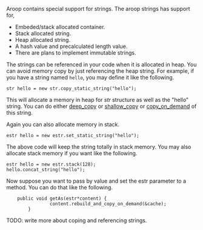 
Aroop contains special support for strings. The aroop strings has support for,

- Embeded/stack allocated container.
- Stack allocated string.
- Heap allocated string.
- A hash value and precalculated length value.
- There are plans to implement immutable strings.

The strings can be referenced in your code when it is allocated in heap. You can avoid memory copy by just referencing the heap string. For example, if you have a string named `hello`, you may define it like the following.

```vala
str hello = new str.copy_static_string("hello");
```

This will allocate a memory in heap for *str* structure as well as the "hello" string. You can do either [deep_copy](http://en.wikipedia.org/wiki/Deep_copy#Deep_copy) or [shallow_copy](http://en.wikipedia.org/wiki/Deep_copy#Shallow_copy) or [copy_on_demand](http://en.wikipedia.org/wiki/Deep_copy#Lazy_copy) of this string.

Again you can also allocate memory in stack.

```vala
estr hello = new estr.set_static_string("hello");
```

The above code will keep the string totally in stack memory. You may also allocate stack memory if you want like the following.


```vala
estr hello = new estr.stack(128);
hello.concat_string("hello");
```

Now suppose you want to pass by value and set the estr parameter to a method. You can do that like the following.

```vala
	public void getAs(estr*content) {
                content.rebuild_and_copy_on_demand(&cache);
        }
```


TODO: write more about coping and referencing strings.

